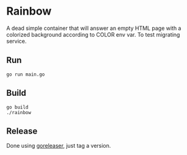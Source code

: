 # Rainbow

A dead simple container that will answer an empty HTML page with a colorized background according to COLOR env var. To test migrating service.

## Run

```
go run main.go
```

## Build

```
go build
./rainbow
```

## Release

Done using [goreleaser](https://goreleaser.com/), just tag a version.
